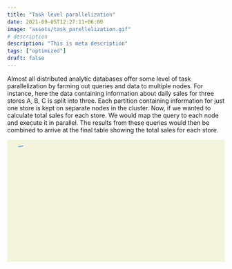 ```yaml
---
title: "Task level parallelization"
date: 2021-09-05T12:27:11+06:00
image: "assets/task_parellelization.gif"
# description
description: "This is meta description"
tags: ["optimized"]
draft: false
---
```

Almost all distributed analytic databases offer some level of task parallelization by farming out queries and data to multiple nodes. 
For instance, here the data containing information about daily sales for three stores A, B, C  is split into three. Each partition containing information for just one store is kept on separate nodes in the cluster. 
Now, if we wanted to calculate total sales for each store. We would map the query to each node and execute it in parallel. 
The results from these queries would then be combined to arrive at the final table showing the total sales for each store.


![](assets/task_parellelization.gif)<!-- -->